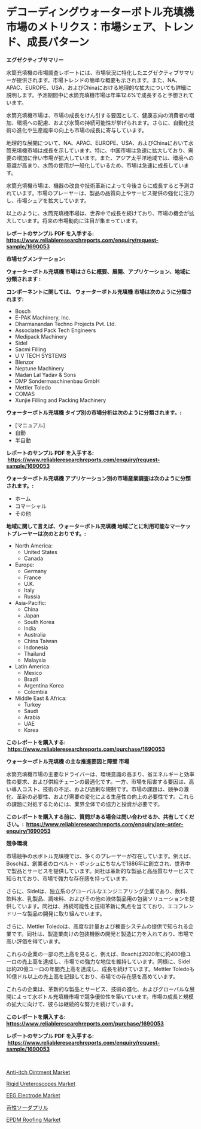 <p><h1>デコーディングウォーターボトル充填機市場のメトリクス：市場シェア、トレンド、成長パターン</h1></p><p><strong>エグゼクティブサマリー</strong></p>
<p><p>水筒充填機の市場調査レポートには、市場状況に特化したエグゼクティブサマリーが提供されます。市場トレンドの簡単な概要も示されます。また、NA、APAC、EUROPE、USA、およびChinaにおける地理的な拡大についても詳細に説明します。予測期間中に水筒充填機市場は年率12.6%で成長すると予想されています。</p><p>水筒充填機市場は、市場の成長をけん引する要因として、健康志向の消費者の増加、環境への配慮、および水筒の持続可能性が挙げられます。さらに、自動化技術の進化や生産能率の向上も市場の成長に寄与しています。</p><p>地理的な展開について、NA、APAC、EUROPE、USA、およびChinaにおいて水筒充填機市場は成長を示しています。特に、中国市場は急速に拡大しており、需要の増加に伴い市場が拡大しています。また、アジア太平洋地域では、環境への意識が高まり、水筒の使用が一般化しているため、市場は急速に成長しています。</p><p>水筒充填機市場は、機器の改良や技術革新によって今後さらに成長すると予測されています。市場のプレーヤーは、製品の品質向上やサービス提供の強化に注力し、市場シェアを拡大しています。</p><p>以上のように、水筒充填機市場は、世界中で成長を続けており、市場の機会が拡大しています。将来の市場動向に注目が集まっています。</p></p>
<p><strong>レポートのサンプル PDF を入手する: <a href="https://www.reliableresearchreports.com/enquiry/request-sample/1690053">https://www.reliableresearchreports.com/enquiry/request-sample/1690053</a></strong></p>
<p><strong>市場セグメンテーション:</strong></p>
<p><strong> ウォーターボトル充填機 市場はさらに概要、展開、アプリケーション、地域に分類されます :</strong></p>
<p><strong>コンポーネントに関しては、 ウォーターボトル充填機 市場は次のように分類されます: &nbsp;</strong></p>
<p><ul><li>Bosch</li><li>E-PAK Machinery, Inc.</li><li>Dharmanandan Techno Projects Pvt. Ltd.</li><li>Associated Pack Tech Engineers</li><li>Medipack Machinery</li><li>Sidel</li><li>Sacmi Filling</li><li>U V TECH SYSTEMS</li><li>Blenzor</li><li>Neptune Machinery</li><li>Madan Lal Yadav & Sons</li><li>DMP Sondermaschinenbau GmbH</li><li>Mettler Toledo</li><li>COMAS</li><li>Xunjie Filling and Packing Machinery</li></ul></p>
<p><strong> ウォーターボトル充填機 タイプ別の市場分析は次のように分類されます。:</strong></p>
<p><ul><li>[マニュアル]</li><li>自動</li><li>半自動</li></ul></p>
<p><strong>レポートのサンプル PDF を入手する: &nbsp;<a href="https://www.reliableresearchreports.com/enquiry/request-sample/1690053">https://www.reliableresearchreports.com/enquiry/request-sample/1690053</a></strong></p>
<p><strong> ウォーターボトル充填機 アプリケーション別の市場産業調査は次のように分類されます。:</strong></p>
<p><ul><li>ホーム</li><li>コマーシャル</li><li>その他</li></ul></p>
<p><strong>地域に関して言えば、ウォーターボトル充填機 地域ごとに利用可能なマーケットプレーヤーは次のとおりです。:</strong></p>
<p><ul>
    <li>
        North America:
        <ul>
            <li>United States</li>
            <li>Canada</li>
        </ul>
    </li>
    <li>
        Europe:
        <ul>
            <li>Germany</li>
            <li>France</li>
            <li>U.K.</li>
            <li>Italy</li>
            <li>Russia</li>
        </ul>
    </li>
    <li>
        Asia-Pacific:
        <ul>
            <li>China</li>
            <li>Japan</li>
            <li>South Korea</li>
            <li>India</li>
            <li>Australia</li>
            <li>China Taiwan</li>
            <li>Indonesia</li>
            <li>Thailand</li>
            <li>Malaysia</li>
        </ul>
    </li>
    <li>
        Latin America:
        <ul>
            <li>Mexico</li>
            <li>Brazil</li>
            <li>Argentina Korea</li>
            <li>Colombia</li>
        </ul>
    </li>
    <li>
        Middle East & Africa:
        <ul>
            <li>Turkey</li>
            <li>Saudi</li>
            <li>Arabia</li>
            <li>UAE</li>
            <li>Korea</li>
        </ul>
    </li>
    </ul></p>
<p><strong>このレポートを購入する: &nbsp;<a href="https://www.reliableresearchreports.com/purchase/1690053">https://www.reliableresearchreports.com/purchase/1690053</a></strong></p>
<p><strong>ウォーターボトル充填機 の主な推進要因と障壁 市場</strong></p>
<p><p>水筒充填機市場の主要なドライバーは、環境意識の高まり、省エネルギーと効率性の要求、および供給チェーンの最適化です。一方、市場を阻害する要因は、高い導入コスト、技術の不足、および過剰な規制です。市場の課題は、競争の激化、革新の必要性、および需要の変化による生産性の向上の必要性です。これらの課題に対処するためには、業界全体での協力と投資が必要です。</p></p>
<p><strong>このレポートを購入する前に、質問がある場合は問い合わせるか、共有してください。:&nbsp; <a href="https://www.reliableresearchreports.com/enquiry/pre-order-enquiry/1690053">https://www.reliableresearchreports.com/enquiry/pre-order-enquiry/1690053</a></strong></p>
<p><strong>競争環境</strong></p>
<p><p>市場競争の水ボトル充填機では、多くのプレーヤーが存在しています。例えば、Boschは、創業者のロベルト・ボッシュにちなんで1886年に創立され、世界中で製品とサービスを提供しています。同社は革新的な製品と高品質なサービスで知られており、市場で強力な存在感を持っています。</p><p>さらに、Sidelは、独立系のグローバルなエンジニアリング企業であり、飲料、飲料水、乳製品、調味料、およびその他の液体製品用の包装ソリューションを提供しています。同社は、持続可能性と技術革新に焦点を当てており、エコフレンドリーな製品の開発に取り組んでいます。</p><p>さらに、Mettler Toledoは、高度な計量および検査システムの提供で知られる企業です。同社は、製造業向けの包装機器の開発と製造に力を入れており、市場で高い評価を得ています。</p><p>これらの企業の一部の売上高を見ると、例えば、Boschは2020年に約400億ユーロの売上高を達成し、市場での強力な地位を維持しています。同様に、Sidelは約20億ユーロの年間売上高を達成し、成長を続けています。Mettler Toledoも10億ドル以上の売上高を記録しており、市場での存在感を高めています。</p><p>これらの企業は、革新的な製品とサービス、技術の進化、およびグローバルな展開によって水ボトル充填機市場で競争優位性を築いています。市場の成長と規模の拡大に向けて、彼らは継続的な努力を続けています。</p></p>
<p><strong>このレポートを購入する: &nbsp; <a href="https://www.reliableresearchreports.com/purchase/1690053">https://www.reliableresearchreports.com/purchase/1690053</a></strong></p>
<p><strong>レポートのサンプル PDF を入手する: &nbsp;<a href="https://www.reliableresearchreports.com/enquiry/request-sample/1690053">https://www.reliableresearchreports.com/enquiry/request-sample/1690053</a></strong><strong></strong></p>
<p>&nbsp;</p>
<p><p><a href="https://issuu.com/reportprime-2/docs/anti-itch-ointment-market-size-2030.pptx">Anti-itch Ointment Market</a></p><p><a href="https://view.publitas.com/reportprime-1/rigid-ureteroscopes-market-size-share-trends-analysis-report-by-material-by-type-by-end-user-by-region-and-segment-forecasts-2023-2030/">Rigid Ureteroscopes Market</a></p><p><a href="https://cute-banjo-8ca.notion.site/EEG-Electrode-Market-Offers-Provide-Insightful-Data-for-the-Time-Period-from-2024-to-2031-and-also-P-2c78e0815b954266a90504ddc907d768">EEG Electrode Market</a></p><p><a href="https://github.com/mohamedbakry57/Market-Research-Report-List-2/blob/main/8806921190779.md">苛性ソーダプリル</a></p><p><a href="https://meowing-lemming-dd3.notion.site/EPDM-Roofing-Market-Dynamics-2024-2031-Also-about-Its-Market-Trends-Projections-and-Opportunities-0ae302136ddd4925a3cd91765eb603d2">EPDM Roofing Market</a></p></p>